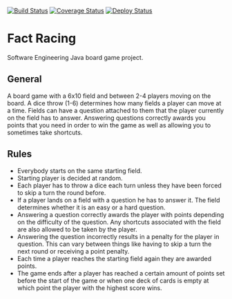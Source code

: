 [![Build Status](https://travis-ci.org/Kahmul/TINF15B4MCJI.svg?branch=master)](https://travis-ci.org/Kahmul/TINF15B4MCJI)
[![Coverage Status](https://img.shields.io/badge/coverage-sonar-blue.svg)](https://sonarqube.com/organizations/factracing/projects)
[![Deploy Status](https://img.shields.io/badge/deploy-heroku-blue.svg)](http://factracing.herokuapp.com/)
# Fact Racing

Software Engineering Java board game project.

## General

A board game with a 6x10 field and between 2-4 players moving on the board. A dice throw (1-6) determines how many fields a player can move at a time. Fields can have a question attached to them that the player currently on the field has to answer. Answering questions correctly awards you points that you need in order to win the game as well as allowing you to sometimes take shortcuts.

## Rules

- Everybody starts on the same starting field.
- Starting player is decided at random.
- Each player has to throw a dice each turn unless they have been forced to skip a turn the round before.
- If a player lands on a field with a question he has to answer it. The field determines whether it is an easy or a hard question.
- Answering a question correctly awards the player with points depending on the difficulty of the question. Any shortcuts associated with the field are also allowed to be taken by the player.
- Answering the question incorrectly results in a penalty for the player in question. This can vary between things like having to skip a turn the next round or receiving a point penalty.
- Each time a player reaches the starting field again they are awarded points.
- The game ends after a player has reached a certain amount of points set before the start of the game or when one deck of cards is empty at which point the player with the highest score wins.
